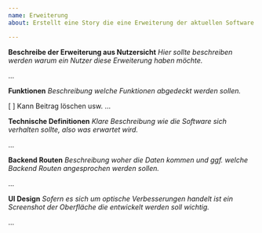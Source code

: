 ```yaml
---
name: Erweiterung
about: Erstellt eine Story die eine Erweiterung der aktuellen Software beschreibt.

---
```


**Beschreibe der Erweiterung aus Nutzersicht**
*Hier sollte beschreiben werden warum ein Nutzer diese Erweiterung haben möchte.*

...

**Funktionen**
*Beschreibung welche Funktionen abgedeckt werden sollen.*

[ ] Kann Beitrag löschen usw.
...

**Technische Definitionen**
*Klare Beschreibung wie die Software sich verhalten sollte, also was erwartet wird.*

...

**Backend Routen**
*Beschreibung woher die Daten kommen und ggf. welche Backend Routen angesprochen werden sollen.*

...

**UI Design**
*Sofern es sich um optische Verbesserungen handelt ist ein Screenshot der Oberfläche die entwickelt werden soll wichtig.*

...
